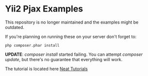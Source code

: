 Yii2 Pjax Examples
================================

This repository is no longer maintained and the examples might be outdated.

If you're planning on running these on your server don't forget to:
~~~
php composer.phar install
~~~

**UPDATE**: *composer install* started failing. You can attempt *composer update*, but there's no guarantee that everything will work.

The tutorial is located here [Neat Tutorials](http://blog.neattutorials.com/yii2-pjax-tutorial/)
